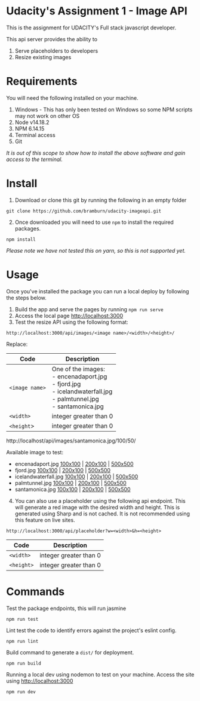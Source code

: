 # Udacity's Assignment 1 - Image API

This is the assignment for UDACITY's Full stack javascript developer.

This api server provides the ability to

1) Serve placeholders to developers
2) Resize existing images

# Requirements

You will need the following installed on your machine.

1. Windows - This has only been tested on Windows so some NPM scripts may not work on other OS
2. Node v14.18.2
3. NPM 6.14.15
4. Terminal access
5. Git

_It is out of this scope to show how to install the above software and gain access to the terminal._

# Install

1. Download or clone this git by running the following in an empty folder

```shell
git clone https://github.com/bramburn/udacity-imageapi.git
```

2. Once downloaded you will need to use `npm` to install the required packages.

```shell
npm install
```

_Please note we have not tested this on yarn, so this is not supported yet._

# Usage

Once you've installed the package you can run a local deploy by following the steps below.

1) Build the app and serve the pages by running `npm run serve`
2) Access the local page [http://localhost:3000](http://localhost:3000)
3) Test the resize API using the following format:

`http://localhost:3000/api/images/<image name>/<width>/<height>/`

Replace:

| Code           | Description                                                                                                                   |
|----------------|-------------------------------------------------------------------------------------------------------------------------------|
| `<image name>` | One of the images:<br/> - encenadaport.jpg<br/> - fjord.jpg<br/>- icelandwaterfall.jpg<br/>- palmtunnel.jpg<br/>- santamonica.jpg |
| `<width>`      | integer greater than 0                                                                                                        |
| `<height`>     | integer greater than 0                                                                                                        |

http://localhost/api/images/santamonica.jpg/100/50/

Available image to test:

- encenadaport.jpg [100x100](http://localhost:3000/api/images/encenadaport.jpg/100/100/)
  | [200x100](http://localhost:3000/api/images/encenadaport.jpg/200/100/)
  | [500x500](http://localhost:3000/api/images/encenadaport.jpg/500/500/)
- fjord.jpg [100x100](http://localhost:3000/api/images/fjord.jpg/100/100/)
  | [200x100](http://localhost:3000/api/images/fjord.jpg/200/100/)
  | [500x500](http://localhost:3000/api/images/fjord.jpg/500/500/)
- icelandwaterfall.jpg [100x100](http://localhost:3000/api/images/icelandwaterfall.jpg/100/100/)
  | [200x100](http://localhost:3000/api/images/icelandwaterfall.jpg/200/100/)
  | [500x500](http://localhost:3000/api/images/icelandwaterfall.jpg/500/500/)
- palmtunnel.jpg [100x100](http://localhost:3000/api/images/palmtunnel.jpg/100/100/)
  | [200x100](http://localhost:3000/api/images/palmtunnel.jpg/200/100/)
  | [500x500](http://localhost:3000/api/images/palmtunnel.jpg/500/500/)
- santamonica.jpg [100x100](http://localhost:3000/api/images/santamonica.jpg/100/100/)
  | [200x100](http://localhost:3000/api/images/santamonica.jpg/200/100/)
  | [500x500](http://localhost:3000/api/images/santamonica.jpg/500/500/)


4) You can also use a placeholder using the following api endpoint. This will generate a red image with the desired
   width and height. This is generated using Sharp and is not cached. It is not recommended using this feature on live
   sites.

`http://localhost:3000/api/placeholder?w=<width>&h=<height>`

| Code       | Description |
|------------|-------------|
| `<width>`  |  integer greater than 0    |
| `<height>` |  integer greater than 0    |

# Commands

Test the package endpoints, this will run jasmine

```shell
npm run test
```

Lint test the code to identify errors against the project's eslint config.

```shell
npm run lint
```

Build command to generate a `dist/` for deployment.

```shell
npm run build
```

Running a local dev using nodemon to test on your machine. Access the site
using [http://localhost:3000](http://localhost:3000)

```shell
npm run dev
```
